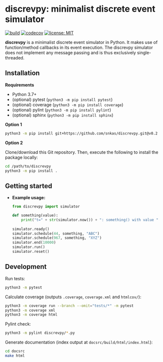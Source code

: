 # discrevpy: minimalist discrete event simulator

[![build](https://github.com/snkas/discrevpy/workflows/build/badge.svg)](https://github.com/snkas/discrevpy/actions?query=workflow%3Abuild+branch%3Amaster)
[![codecov](https://codecov.io/gh/snkas/discrevpy/branch/master/graph/badge.svg)](https://codecov.io/gh/snkas/discrevpy) 
[![license: MIT](https://img.shields.io/badge/license-MIT-blue.svg)](https://opensource.org/licenses/MIT)

**discrevpy** is a minimalist discrete event simulator in Python. It makes use of function/method
callbacks in its event execution. The discrevpy simulator does not implement any message passing
and is thus exclusively single-threaded.


## Installation

**Requirements**
* Python 3.7+
* (optional) pytest (`python3 -m pip install pytest`)
* (optional) coverage (`python3 -m pip install coverage`)
* (optional) pylint (`python3 -m pip install pylint`)
* (optional) sphinx (`python3 -m pip install sphinx`)

**Option 1**

```bash
python3 -m pip install git+https://github.com/snkas/discrevpy.git@v0.2.6
```

**Option 2**

Clone/download this Git repository. Then, execute the following to install the package locally:

```bash
cd /path/to/discrevpy
python3 -m pip install .
```


## Getting started

* **Example usage:**

  ```python
  from discrevpy import simulator
  
  def something(value):
      print("t=" + str(simulator.now()) + ": something() with value " + str(value))
    
  simulator.ready()
  simulator.schedule(44, something, "ABC")
  simulator.schedule(967, something, "XYZ")
  simulator.end(10000)
  simulator.run()
  simulator.reset()
  ```


## Development

Run tests:
```bash
python3 -m pytest
```

Calculate coverage (outputs `.coverage`, `coverage.xml` and `htmlcov/`):
```bash
python3 -m coverage run --branch --omit="tests/*" -m pytest
python3 -m coverage xml
python3 -m coverage html
```

Pylint check:
```bash
python3 -m pylint discrevpy/*.py
```

Generate documentation (index output at `docsrc/build/html/index.html`):
```bash
cd docsrc
make html
```
